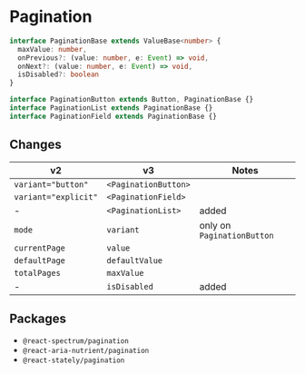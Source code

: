 <!-- Copyright 2020 Adobe. All rights reserved.
This file is licensed to you under the Apache License, Version 2.0 (the "License");
you may not use this file except in compliance with the License. You may obtain a copy
of the License at http://www.apache.org/licenses/LICENSE-2.0
Unless required by applicable law or agreed to in writing, software distributed under
the License is distributed on an "AS IS" BASIS, WITHOUT WARRANTIES OR REPRESENTATIONS
OF ANY KIND, either express or implied. See the License for the specific language
governing permissions and limitations under the License. -->

# Pagination

```typescript
interface PaginationBase extends ValueBase<number> {
  maxValue: number,
  onPrevious?: (value: number, e: Event) => void,
  onNext?: (value: number, e: Event) => void,
  isDisabled?: boolean
}

interface PaginationButton extends Button, PaginationBase {}
interface PaginationList extends PaginationBase {}
interface PaginationField extends PaginationBase {}
```
## Changes
| **v2**                     | **v3**                  | **Notes**                  |
| -------------------------- | ----------------------- | -------------------------- |
| `variant="button"`         | `<PaginationButton>`    |                            |
| `variant="explicit"`       | `<PaginationField>`     |                            |
| -                          | `<PaginationList>`      | added                      |
| `mode`                     | `variant`               | only on `PaginationButton` |
| `currentPage`              | `value`                 |                            |
| `defaultPage`              | `defaultValue`          |                            |
| `totalPages`               | `maxValue`              |                            |
| -                          | `isDisabled`            | added                      |

## Packages
- `@react-spectrum/pagination`
- `@react-aria-nutrient/pagination`
- `@react-stately/pagination`
